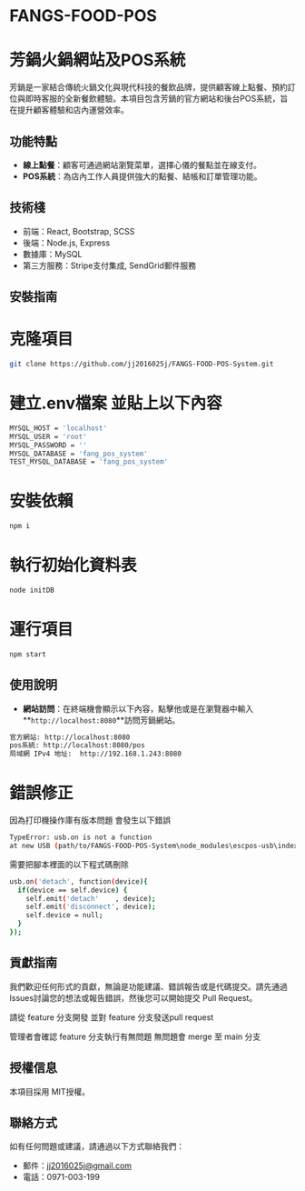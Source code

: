 # FANGS-FOOD-POS

# 芳鍋火鍋網站及POS系統

芳鍋是一家結合傳統火鍋文化與現代科技的餐飲品牌，提供顧客線上點餐、預約訂位與即時客服的全新餐飲體驗。本項目包含芳鍋的官方網站和後台POS系統，旨在提升顧客體驗和店內運營效率。

## 功能特點

- **線上點餐**：顧客可通過網站瀏覽菜單，選擇心儀的餐點並在線支付。
- **POS系統**：為店內工作人員提供強大的點餐、結帳和訂單管理功能。

## 技術棧

- 前端：React, Bootstrap, SCSS
- 後端：Node.js, Express
- 數據庫：MySQL
- 第三方服務：Stripe支付集成, SendGrid郵件服務

## 安裝指南

# 克隆項目
```bash
git clone https://github.com/jj2016025j/FANGS-FOOD-POS-System.git
```

# 建立.env檔案 並貼上以下內容
```bash
MYSQL_HOST = 'localhost'
MYSQL_USER = 'root'
MYSQL_PASSWORD = ''
MYSQL_DATABASE = 'fang_pos_system'
TEST_MYSQL_DATABASE = 'fang_pos_system'
```

# 安裝依賴
```bash
npm i
```

# 執行初始化資料表
```bash
node initDB
```

# 運行項目
```bash
npm start
```

## **使用說明**

- **網站訪問**：在終端機會顯示以下內容，點擊他或是在瀏覽器中輸入**`http://localhost:8080`**訪問芳鍋網站。
```bash
官方網站: http://localhost:8080
pos系統: http://localhost:8080/pos
局域網 IPv4 地址:  http://192.168.1.243:8080
```

# 錯誤修正
因為打印機操作庫有版本問題
會發生以下錯誤

```bash
TypeError: usb.on is not a function
at new USB (path/to/FANGS-FOOD-POS-System\node_modules\escpos-usb\index.js:52:7)
```

需要把腳本裡面的以下程式碼刪除
```bash
usb.on('detach', function(device){
  if(device == self.device) {
    self.emit('detach'    , device);
    self.emit('disconnect', device);
    self.device = null;
  }
});
```

## **貢獻指南**

我們歡迎任何形式的貢獻，無論是功能建議、錯誤報告或是代碼提交。請先通過Issues討論您的想法或報告錯誤，然後您可以開始提交 Pull Request。

請從 feature 分支開發
並對 feature 分支發送pull request

管理者會確認 feature 分支執行有無問題
無問題會 merge 至 main 分支

## **授權信息**

本項目採用 MIT授權。

## **聯絡方式**

如有任何問題或建議，請通過以下方式聯絡我們：

- 郵件：jj2016025j@gmail.com
- 電話：0971-003-199
